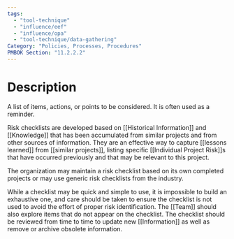 ```yaml
---
tags:
  - "tool-technique"
  - "influence/eef"
  - "influence/opa"
  - "tool-technique/data-gathering"
Category: "Policies, Processes, Procedures"
PMBOK Section: "11.2.2.2"
---
```

# Description
A list of items, actions, or points to be considered. It is often used as a reminder.

Risk checklists are developed based on [[Historical Information]] and [[Knowledge]] that has been accumulated from similar projects and from other sources of information. They are an effective way to capture [[lessons learned]] from [[similar projects]], listing specific [[Individual Project Risk]]s that have occurred previously and that may be relevant to this project.

The organization may maintain a risk checklist based on its own completed projects or may use generic risk checklists from the industry.

While a checklist may be quick and simple to use, it is impossible to build an exhaustive one, and care should be taken to ensure the checklist is not used to avoid the effort of proper risk identification. The [[Team]] should also explore items that do not appear on the checklist. The checklist should be reviewed from time to time to update new [[Information]] as well as remove or archive obsolete information.
